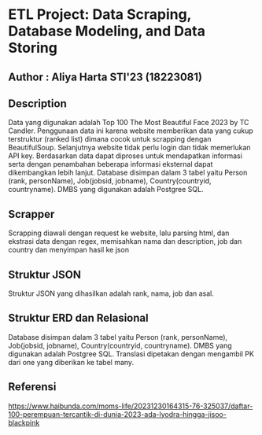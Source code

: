 # ETL Project: Data Scraping, Database Modeling, and Data Storing

## Author : Aliya Harta STI'23 (18223081)

## Description
Data yang digunakan adalah Top 100 The Most Beautiful Face 2023 by TC Candler. Penggunaan data ini karena website memberikan data yang cukup terstruktur (ranked list) dimana cocok untuk scrapping dengan BeautifulSoup. Selanjutnya website tidak perlu login dan tidak memerlukan API key. 
Berdasarkan data dapat diproses untuk mendapatkan informasi serta dengan penambahan beberapa informasi eksternal dapat dikembangkan lebih lanjut. Database disimpan dalam 3 tabel yaitu Person (rank, personName), Job(jobsid, jobname), Country(countryid, countryname). 
DMBS yang digunakan adalah Postgree SQL.

## Scrapper
Scrapping diawali dengan request ke website, lalu parsing html, dan ekstrasi data dengan regex, memisahkan nama dan description, job dan country dan menyimpan hasil ke json

## Struktur JSON 
Struktur JSON yang dihasilkan adalah rank, nama, job dan asal. 

## Struktur ERD dan Relasional
Database disimpan dalam 3 tabel yaitu Person (rank, personName), Job(jobsid, jobname), Country(countryid, countryname). 
DMBS yang digunakan adalah Postgree SQL.
Translasi dipetakan dengan mengambil PK dari one yang diberikan ke tabel many.

## Referensi 
https://www.haibunda.com/moms-life/20231230164315-76-325037/daftar-100-perempuan-tercantik-di-dunia-2023-ada-lyodra-hingga-jisoo-blackpink
